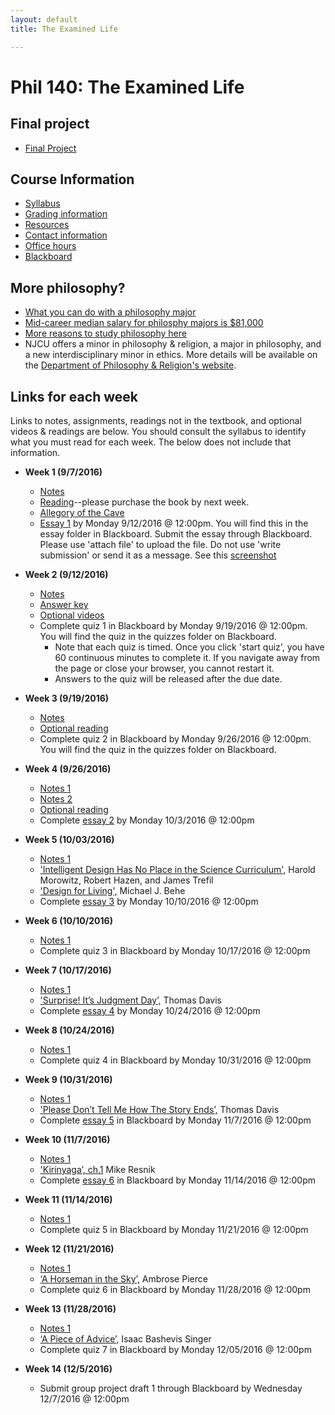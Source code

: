 ```yaml
---
layout: default
title: The Examined Life

---
```


# Phil 140: The Examined Life

## Final project

+ [Final Project](/Teaching/Examined/Applied/Essay) 

## Course Information
+ [Syllabus](Syllabus.pdf)
+ [Grading information](/Teaching/Grading/)
+ [Resources](/Teaching/Resources/)
+ [Contact information](/Contact)
+ [Office hours](/Contact/Office)
+ [Blackboard](http://blackboard.njcu.edu) 

## More philosophy? 

+ [What you can do with a philosophy major](http://whatcanidowiththismajor.com/major/philosophy/)
+ [Mid-career median salary for philosphy majors is $81,000](http://online.wsj.com/public/resources/documents/info-Degrees_that_Pay_you_Back-sort.html)
+ [More reasons to study philosophy here](http://www.njcu.edu/philosophyreligion/why-philosophy)
+ NJCU offers a minor in philosophy & religion, a major in philosophy, and a new interdisciplinary minor in ethics. More details will be available on the [Department of Philosophy & Religion's website](http://www.njcu.edu/department/philosophy-religion).



## Links for each week

Links to notes, assignments, readings not in the textbook, and optional videos & readings are below. You should consult the syllabus to identify what you must read for each week. The below does not include that information. 


+ **Week 1 (9/7/2016)**
	+ [Notes](Intro/Notes/)
	+ [Reading](/Teaching/Examined/Intro/ch1.pdf)--please purchase the book by next week.
	+ [Allegory of the Cave](https://www.youtube.com/watch?v=h55X9LJTAg4)
	+ [Essay 1](Intro/Essay) by Monday 9/12/2016 @ 12:00pm. You will find this in the essay folder in Blackboard. Submit the essay through Blackboard. Please use 'attach file' to upload the file. Do not use 'write submission' or send it as a message. See this [screenshot](screenshot.png)

+ **Week 2 (9/12/2016)**
	+ [Notes](CT/Handout)
	+ [Answer key](CT/Answers) 
	+ [Optional videos](http://www.wi-phi.com/videos/Critical-Thinking?page=1)
	+ Complete quiz 1 in Blackboard by Monday 9/19/2016 @ 12:00pm. You will find the quiz in the quizzes folder on Blackboard.
		+ Note that each quiz is timed. Once you click 'start quiz', you have 60 continuous minutes to complete it. If you navigate away from the page or close your browser, you cannot restart it. 
		+ Answers to the quiz will be released after the due date. 
	
+ **Week 3 (9/19/2016)**	
	+ [Notes](Meaning/Handout)
	+ [Optional reading](Meaning/Confession.pdf)
	+ Complete quiz 2 in Blackboard by Monday 9/26/2016 @ 12:00pm. You will find the quiz in the quizzes folder on Blackboard. 
	
+ **Week 4 (9/26/2016)**
	+ [Notes 1](Meaning/Handout2)
	+ [Notes 2](Meaning/Handout3)	
	+ [Optional reading](Meaning/Confession.pdf)
	+ Complete [essay 2](Meaning/SW1) by Monday 10/3/2016 @ 12:00pm

+ **Week 5 (10/03/2016)**
	+ [Notes 1](God/Handout1)
	+ ['Intelligent Design Has No Place in the Science Curriculum',](/Teaching/Examined/God/Intel.pdf) Harold Morowitz, Robert Hazen, and James Trefil
	+ ['Design for Living',](/Teaching/Examined/God/Des.pdf) Michael J. Behe	
	+ Complete [essay 3](God/SW2) by Monday 10/10/2016 @ 12:00pm

+ **Week 6 (10/10/2016)**
	+ [Notes 1](God/Handout2)
	+ Complete quiz 3 in Blackboard by Monday 10/17/2016 @ 12:00pm  

+ **Week 7 (10/17/2016)**
	+ [Notes 1](God/Handout3)
	+ ['Surprise! It’s Judgment Day’,](God/Surprise.pdf) Thomas Davis
	+ Complete [essay 4](God/SW3) by Monday 10/24/2016 @ 12:00pm

+ **Week 8 (10/24/2016)**
	+ [Notes 1](FreeWill/Handout1)
	+ Complete quiz 4 in Blackboard by Monday 10/31/2016 @ 12:00pm
	
+ **Week 9 (10/31/2016)**
	+ [Notes 1](FreeWill/Handout2)
	+ ['Please Don’t Tell Me How The Story Ends’,](http://creationdemonstration.blogspot.com/2013/03/please-dont-tell-me-how-story-ends.html) Thomas Davis
	+ Complete [essay 5](FreeWill/Essay) in Blackboard by Monday 11/7/2016 @ 12:00pm
	
+ **Week 10 (11/7/2016)**
	+ [Notes 1](Ethics/Handout)
	+ ['Kirinyaga’, ch.1](Ethics/Kirinyaga.pdf) Mike Resnik
	+ Complete [essay 6](Ethics/Essay) in Blackboard by Monday 11/14/2016 @ 12:00pm

+ **Week 11 (11/14/2016)**
	+ [Notes 1](Ethics/Handout2)
	+ Complete quiz 5 in Blackboard by Monday 11/21/2016 @ 12:00pm

+ **Week 12 (11/21/2016)**
	+ [Notes 1](Ethics/Handout3)
	+ [‘A Horseman in the Sky’,](Ethics/Horseman.pdf) Ambrose Pierce
	+ Complete quiz 6 in Blackboard by Monday 11/28/2016 @ 12:00pm

+ **Week 13 (11/28/2016)**
	+ [Notes 1](Ethics/Handout4)
	+ [‘A Piece of Advice’,](Ethics/PieceOfAdvice.pdf) Isaac Bashevis Singer
	+ Complete quiz 7 in Blackboard by Monday 12/05/2016 @ 12:00pm

+ **Week 14 (12/5/2016)**
	+ Submit group project draft 1 through Blackboard by Wednesday 12/7/2016 @ 12:00pm